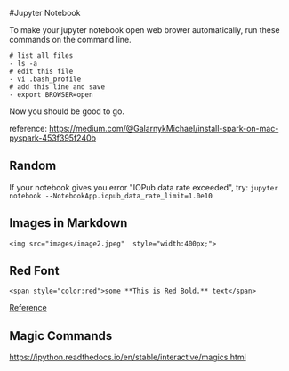#Jupyter Notebook 

To make your jupyter notebook open web brower 
automatically, run these commands on the command line. 

```
# list all files 
- ls -a 
# edit this file 
- vi .bash_profile
# add this line and save
- export BROWSER=open
``` 
Now you should be good to go. 

reference: https://medium.com/@GalarnykMichael/install-spark-on-mac-pyspark-453f395f240b

## Random
If your notebook gives you error "IOPub data rate exceeded", try: 
`jupyter notebook --NotebookApp.iopub_data_rate_limit=1.0e10`

## Images in Markdown 
```
<img src="images/image2.jpeg"  style="width:400px;">
```

## Red Font 
```
<span style="color:red">some **This is Red Bold.** text</span>
```
[Reference](https://stackoverflow.com/questions/35465557/how-to-apply-color-in-markdown)

## Magic Commands 

https://ipython.readthedocs.io/en/stable/interactive/magics.html
